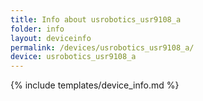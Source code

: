 ```yaml
---
title: Info about usrobotics_usr9108_a
folder: info
layout: deviceinfo
permalink: /devices/usrobotics_usr9108_a/
device: usrobotics_usr9108_a
---
```

{% include templates/device_info.md %}
